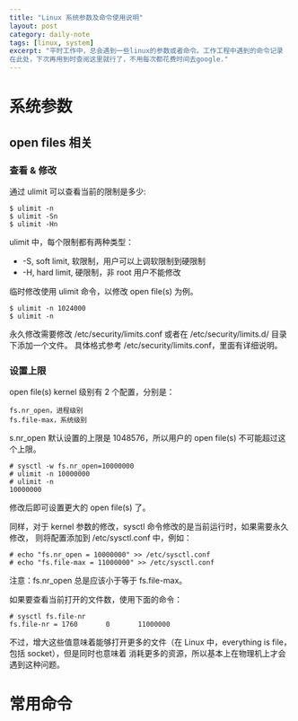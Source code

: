 ```yaml
---
title: "Linux 系统参数及命令使用说明"
layout: post
category: daily-note
tags: [linux, system]
excerpt: "平时工作中，总会遇到一些linux的参数或者命令。工作工程中遇到的命令记录
在此处，下次再用到时查阅这里就行了，不用每次都花费时间去google."
---
```


# 系统参数

## open files 相关

### 查看 & 修改

通过 ulimit 可以查看当前的限制是多少:

```
$ ulimit -n
$ ulimit -Sn
$ ulimit -Hn
```
ulimit 中，每个限制都有两种类型：

- -S, soft limit, 软限制，用户可以上调软限制到硬限制
- -H, hard limit, 硬限制，非 root 用户不能修改

临时修改使用 ulimit 命令，以修改 open file(s) 为例。

```
$ ulimit -n 1024000
$ ulimit -n
```

永久修改需要修改 /etc/security/limits.conf 或者在 /etc/security/limits.d/ 目录下添加一个文件。
具体格式参考 /etc/security/limits.conf，里面有详细说明。

### 设置上限

open file(s) kernel 级别有 2 个配置，分别是：

```
fs.nr_open，进程级别
fs.file-max，系统级别
```
s.nr_open 默认设置的上限是 1048576，所以用户的 open file(s) 不可能超过这个上限。

```
# sysctl -w fs.nr_open=10000000
# ulimit -n 10000000
# ulimit -n
10000000
```

修改后即可设置更大的 open file(s) 了。

同样，对于 kernel 参数的修改，sysctl 命令修改的是当前运行时，如果需要永久修改， 则将配置添加到 
/etc/sysctl.conf 中，例如：

```
# echo "fs.nr_open = 10000000" >> /etc/sysctl.conf
# echo "fs.file-max = 11000000" >> /etc/sysctl.conf
```

注意：fs.nr_open 总是应该小于等于 fs.file-max。

如果要查看当前打开的文件数，使用下面的命令：

```
# sysctl fs.file-nr
fs.file-nr = 1760       0       11000000
```

不过，增大这些值意味着能够打开更多的文件（在 Linux 中，everything is file，包括 socket），但是同时也意味着
消耗更多的资源，所以基本上在物理机上才会遇到这种问题。

# 常用命令